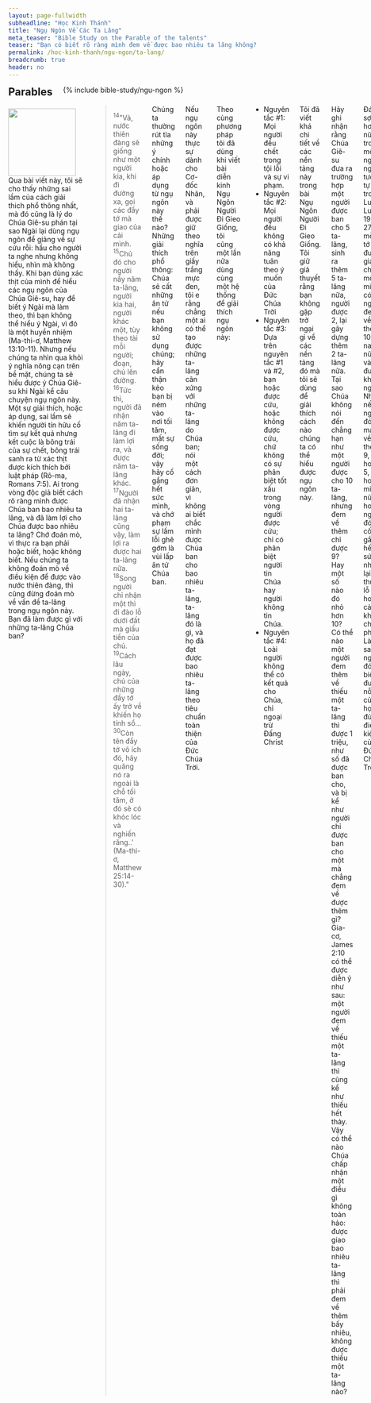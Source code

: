 ```yaml
---
layout: page-fullwidth
subheadline: "Học Kinh Thánh"
title: "Ngụ Ngôn Về Các Ta Lâng"
meta_teaser: "Bible Study on the Parable of the talents"
teaser: "Bạn có biết rõ ràng mình đem về được bao nhiêu ta lâng không? Bài viết này sẽ giúp bạn làm cách nào đạt được số ta lâng cần thiết (Matthew 25:14-30)."
permalink: /hoc-kinh-thanh/ngu-ngon/ta-lang/
breadcrumb: true
header: no
---
```

<!--more-->
<div class="row">
<div class="bible-index medium-4 medium-push-8 columns">
<h2 style="margin: 0px">Parables</h2>
        {% include bible-study/ngu-ngon %}
</div><!-- /.medium-4.columns -->
<div class="medium-8 medium-pull-4 columns" markdown="1">

<div>
<p>
<img alt src="http://rgb-scale.com/vacsfj336/images/talents.jpg" style="border: 0px none; margin: 7px 15px 0px 0px; max-width: 100%; height: 136px; padding: 0px; float: left;">
Qua bài viết này, tôi sẽ cho thấy những sai lầm của cách giải thich phổ thông nhất, mà đó cũng là lý do Chúa Giê-su phán tại sao Ngài lại dùng ngụ ngôn để giảng về sự cứu rỗi: hầu cho người ta nghe nhưng không hiểu, nhìn mà không thấy. Khi bạn dùng xác thịt của mình để hiểu các ngụ ngôn của Chúa Giê-su, hay để biết ý Ngài mà làm theo, thì bạn không thể hiểu ý Ngài, vì đó là một huyền nhiệm (Ma-thi-ơ, Matthew 13:10-11). Nhưng nếu chúng ta nhìn qua khỏi ý nghĩa nông cạn trên bề mặt, chúng ta sẽ hiểu được ý Chúa Giê-su khi Ngài kể câu chuyện ngụ ngôn này. Một sự giải thích, hoặc áp dụng, sai lầm sẽ khiến người tín hữu cố tìm sự kết quả nhưng kết cuộc là bông trái của sự chết, bông trái sanh ra từ xác thịt được kích thích bởi luật pháp (Rô-ma, Romans 7:5). Ai trong vòng độc giả biết cách rõ ràng mình được Chúa ban bao nhiêu ta lâng, và đã làm lợi cho Chúa được bao nhiêu ta lâng? Chớ đoán mò, vì thực ra bạn phải hoặc biết, hoặc không biết. Nếu chúng ta không đoán mò về điều kiện để được vào nước thiên đàng, thì cũng đừng đoán mò về vấn đề ta-lâng trong ngụ ngôn này. Bạn đã làm được gì với những ta-lâng Chúa ban?
</p>
</div>

> <sup>14</sup>"Vả, nước thiên đàng sẽ giống như một người kia, khi đi đường xa, gọi các đầy tớ mà giao của cải mình. <sup>15</sup>Chủ đó cho người nầy năm ta-lâng, người kia hai, người khác một, tùy theo tài mỗi người; đoạn, chủ lên đường. <sup>16</sup>Tức thì, người đã nhận năm ta-lâng đi làm lợi ra, và được năm ta-lâng khác. <sup>17</sup>Người đã nhận hai ta-lâng cũng vậy, làm lợi ra được hai ta-lâng nữa. <sup>18</sup>Song người chỉ nhận một thì đi đào lỗ dưới đất mà giấu tiền của chủ. <sup>19</sup>Cách lâu ngày, chủ của những đầy tớ ấy trở về khiến họ tính sổ... <sup>30</sup>Còn tên đầy tớ vô ích đó, hãy quăng nó ra ngoài là chỗ tối tăm, ở đó sẽ có khóc lóc và nghiến răng..' (Ma-thi-ơ, Matthew 25:14-30)."

Chúng ta thường rút tỉa những ý chính hoặc áp dụng từ ngụ ngôn này thế nào? Những giải thích phổ thông: Chúa sẽ cất những ân tứ nếu bạn không sử dụng chúng; hãy cẩn thận kẻo bạn bị ném vào nơi tối tăm, mất sự sống đời; vậy hãy cố gắng hết sức mình, và chớ phạm sự lầm lỗi ghê gớm là vùi lấp ân tứ Chúa ban.

Nếu ngụ ngôn này thực sự dành cho Cơ-đốc Nhân, và phải được giữ theo nghĩa trên giấy trắng mực đen, tôi e rằng chẳng một ai có thể tạo được những ta-lâng cân xứng với những ta-lâng do Chúa ban; nói một cách đơn giản, vì không ai biết chắc mình được Chúa ban cho bao nhiêu ta-lâng, ta-lâng đó là gì, và họ đã đạt được bao nhiêu ta-lâng theo tiêu chuẩn toàn thiện của Đức Chúa Trời.

Theo cùng phương pháp tôi đã dùng khi viết bài diễn kinh Ngụ Ngôn Người Đi Gieo Giống, tôi cũng một lần nữa dùng cùng một hệ thống để giải thích ngụ ngôn này:

- Nguyên tắc #1: Mọi người đều chết trong tội lỗi và sự vi phạm.
- Nguyên tắc #2: Mọi người đều không có khả năng tuân theo ý muốn của Đức Chúa Trời
- Nguyên tắc #3: Dựa trên nguyên tắc #1 và #2, bạn hoặc được cứu, hoặc không được cứu, chứ không có sự phân biệt tốt xấu trong vòng người được cứu; chỉ có phân biệt người tin Chúa hay người không tin Chúa.
- Nguyên tắc #4: Loài người không thể có kết quả cho Chúa, chỉ ngoại trừ Đấng Christ

Tôi đã viết khá chi tiết về các nền tảng này trong bài Ngụ Ngôn Người Đi Gieo Giống. Tôi giữ giả thuyết rằng bạn không gặp trở ngại gì về các nền tảng đó mà tôi sẽ dùng để giải thích cách nào chúng ta có thể hiểu được ngụ ngôn này.

Hãy ghi nhận rằng Chúa Giê-su đưa ra trường hợp một người được ban cho 5 ta-lâng, sinh ra thêm 5 ta-lâng nữa, người được 2, lại gây dựng thêm 2 ta-lâng nữa. Tại sao Chúa không nói đến chẳng hạn như một người được cho 10 ta-lâng, nhưng đem về thêm chỉ được 9? Hay một số nào đó nhỏ hơn 10? Có thể nào một người đem thêm về thiếu một ta-lâng thì được 1 triệu, như số đã được ban cho, và bị kể như người chỉ được ban cho một mà chẳng đem về được thêm gì? Gia-cơ, James 2:10 có thể được diễn ý như sau: một người đem về thiếu một ta-lâng thì cũng kể như thiếu hết thảy. Vậy có thể nào Chúa chấp nhận một điều gì không toàn hảo: được giao bao nhiêu ta-lâng thì phải đem về thêm bấy nhiêu, không được thiếu một ta-lâng nào?

Đáng sợ hơn nữa, trong một ngụ ngôn tương tự trong Lu-ca, Luke 19:12-27, mỗi tôi tớ được giao cho một mi-na, có người đem về thêm 10 mi-na nữa và được khen ngợi. Nhưng nếu người đó chỉ mang về thêm 9, hoặc 5, hoặc 1 mi-na nữa, hoặc người đó đã cố gắng hết sức nhưng lại bị thua lỗ vì hoàn cảnh không cho phép? Làm sao người đó biết được nỗ lực của họ hội đủ điều kiện của Đức Chúa Trời?

Bạn là người tốt nhất trong vòng các Cơ-đốc Nhân, bạn giảng trên làn sóng âm thanh và viết nhiều sách vở, bạn có chắc mình sanh lợi cho Chúa theo số lượng ta-lâng mà Ngài ban cho bạn không? Nếu bạn nghĩ mình ra gì, thì tôi bảo đảm với bạn rằng bạn chẳng ra gì đâu (Ga-la-ti, Galatians 6:3). Tôi sẽ dẫn chứng với bạn rằng Đức Chúa Trời chỉ chấp nhận những điều toàn hảo.

<p class="blockquote">"Thế thì các ngươi hãy nên trọn vẹn, như Cha các ngươi ở trên trời là trọn vẹn." (Matthew 5:48)<br />
"Vì người nào giữ trọn luật pháp, mà phạm một điều răn, thì cũng đáng tội như đã phạm hết thảy." (James 2:10)<br />
"Tôi lại rao cho mọi người chịu cắt bì rằng, họ buộc phải vâng giữ trọn cả luật pháp." (Galatians 5:3)<br />
"Hãy truyền cho cả hội chúng Y-sơ-ra-ên rằng: Hãy nên thánh, vì ta Giê-hô-va Đức Chúa Trời các người, vốn là thánh." (Leviticus 19:2)<br />
"Ngươi phải không chỗ trách được trước mặt Giê-hô-va Đức Chúa Trời ngươi." (Deuteronomy 18:13)</p>

Khi Chúa Giê-su phán: Ta ban cho ngươi 5 ta-lâng, hãy đem về thêm 5 nữa, và khi ta ban cho 2, cũng vậy hãy đem về thêm 2. Lời của Đấng đã cất lên thì vũ trụ thành hình không thể bị coi thường. Ngài đã không nói bạn có thể đem về thêm số lượng ít hơn khi được ban cho. Ngài đã không nói khi được ban cho 5, bạn có thể đem về thêm 4.

Vậy thì quí vị, giảng sư và giáo sư, đã đem về cho Chúa bao nhiêu ta-lâng? Trước khi quí vị đóng vai trò dạy dỗ người khác về sự hầu việc Chúa, quí vị đã làm trọn trọng trách mà Đức Chúa Trời đã đòi hỏi từ chính quí vị chưa? Trong vòng các giảng sư mà tôi đã từng nghe, tôi tin rằng chỉ có Billy Graham là một trong thiểu số rất nhỏ có thể tránh không trả lời câu hỏi này, vì ông chẳng hề đóng vai trò người dạy dỗ người khác, hoặc đóng vai trò Chúa Giê-su trong đời sống họ, nhưng ông luôn luôn trung tín hầu việc Chúa trong trách vụ khâm sai, làm một người chỉ dẫn người khác đến với Đấng Christ.

Cho dù tôi có không viết thêm gì nữa, mọi nỗ lực để tìm cách áp dụng cách sai lạc ngụ ngôn này, vào đời sống Cơ-đốc Nhân sẽ chỉ là vô ích; vì theo sự giảng dạy đó, người nghe sẽ không bao giờ biết tình trạng của mình khi Chúa trở lại. Lại nữa không một người nào đang chuẩn bị để vào nước Trời mà không biết rõ tình trạng hợp lệ của quyền công dân mình trong nước ấy.

Chúa Giê-su đã nói nhiều lần nhiều cách, và sứ đồ Phao-lô cũng nhấn mạnh lại trong I Cô-rin-tô 15:50 (I Corinthians 15:50), rằng thịt và huyết không thể nào được hưởng nước Đức Chúa Trời. Để được vào nước Chúa, "người cũ" phải chết đi trước khi được tái sinh; nhưng bằng cách nào? Phao-lô nói rằng người cũ, thân xác hay chết, bám chặt lấy ông như kẻ song sinh dính chặt vào nhau từ lúc còn trong lòng mẹ. Thế mà Cơ-lô-se, Colossians 2:12, Rô-ma, Romans 6:4, và Ga-la-ti, Galatians 3:27 đều tuyên bố rằng chúng ta được kể như đã được đồng chết và chôn cùng Đấng Christ. Chúa tuyên án tử hình cho người tội lỗi, và Chúa đã chịu tử hình thế cho chúng ta.

Thế còn sự đòi hỏi về việc sử dụng ta-lâng? Điều hợp lý chằng phải là Chúa cũng ban cho chúng ta cách nhưng không sao? Hay là bạn quá tự kiêu và nói rằng mình có khả năng sản xuất thêm ta-lâng cho Chúa?

Trong Ma-thi-ơ, Matthew 7:19, Chúa Giê-su phán cây nào không kết quả sẽ bị đốn và quăng vào lửa. Nhưng làm thế nào loài người có thể sanh bông trái của Thánh Linh (Ga-la-ti, Galatians 5:22); ngoại trừ dĩ nhiên bạn nghĩ sanh bông trái có nghĩa là làm một việc gì đó trong danh Đấng Christ? Chúa Giê-su nói sanh bông trái không phải như vậy. Ngài phán chúng ta sanh bông trái khi chúng ta ở trong Ngài, hoặc thuộc về Ngài.

Vậy thì làm sao bạn được "ở trong Đấng Christ?" Bằng cách làm một việc gì đó? Nếu đây là điều bạn tin thì ai đó đã không dạy bạn tin lành chân thật. Bạn có thể nuôi cả ngàn người nghèo đói và giảng tin lành cho vạn người, chưa chắc bạn đã nhờ đó ở trong Chúa (I Cor 13:3). Điều cho bạn vào nước Trời, vào gia đình của Đức Chúa Trời, là khi Chúa coi bạn là người công chính. Vậy thì làm sao bạn trở nên người công chính? Bởi ân điển Chúa và qua đức tin trong Ngài. Kinh Thánh nói hàng ngàn lần (tôi phóng đại lên đấy thôi) rằng chẳng có công việc nào, kể cả sự tuân giữ mọi điều trong sách luật pháp, có thể đem lại sự công bình của Đức Chúa Trời.

Lại một lần nữa, Chúa phán: hãy sanh bông trái, thì chính Ngài sanh bông trái hầu ban cho cách nhưng không cho những kẻ tin danh Ngài. Ta-lâng và bông trái, Chúa Giê-su đem đến và ban cho những kẻ thuộc về Ngài, y như Ngài đã phó chính mình trên thập tự giá làm giá chuộc linh hồn chúng ta, và ban cho cách nhưng không.

Trong Ma-thi-ơ, Matthew 5:48, Chúa Giê-su phán chúng ta phải trở nên người toàn hảo vì Đức Chúa Trời là toàn hảo, rồi Ngài tự mình đổ huyết trên cây thập tự để ban dòng huyết luôn thanh tẩy cách nhưng không cho bất cứ ai kêu đến danh Ngài. Có sự dâng hiến nào, nghi lễ nào, hy sinh nào, khiến bạn trở nên vẹn toàn không?

Vậy nếu bạn không sản xuất được ta-lâng, không kết quả được, không chết con người cũ được, không toàn hảo được, rồi theo những nền tảng tôi đã nêu lên ở trên, bạn cũng không thể làm được điều gì đẹp lòng Chúa. Tôi mong rằng đến đây bạn hiểu Chúa Giê-su muốn ám chỉ điều gì khi Ngài ban ngụ ngôn này: ngoài Ta ra các ngươi chẳng làm chi được. Với người Hê-bơ-rơ, Ngài phán: hãy thay của lễ thiêu bằng chính ta, với người ngoại Ngài phán: Hãy đến cùng Ta. Rồi các ngươi sẽ được ta-lâng, ta-lâng chẳng đến từ con người khốn khổ, nhưng đến từ Đấng Sáng Tạo nên trời đất muôn vật. Và chẳng phải chỉ thêm một ta-lâng, mà tất cả những gì Đức Chúa Trời sẽ ban cùng với Con Một của Ngài, Đấng mà Ngài đã ban từ lòng thương xót.

Bạn đừng tìm cách hiểu ngụ ngôn này bởi tự nó mà thôi, nhưng đặt nó trong bối cảnh của những chân lý nền tảng khác hầu bạn đừng đi đến một kết luận sai lầm và nghi ngờ sự đầy trọn của Thập Tự Giá của Đấng Christ. Đức Chúa Trời chẳng chấp nhận điều gì thấp kém hơn Công Việc làm bởi Đấng duy nhất đẹp lòng Ngài mọi đàng: Giê-su Christ Thượng Đế Toàn Năng. Công việc của bạn? Ta-lâng của bạn? Chỉ là tấm áo nhớp. Tiên tri Ê-sai cũng nói vậy về những việc đến từ xác thịt mà bạn tưởng là công bình (Ê-sai, Isaiah 64:4). Bạn hãy cẩn thận, vì Chúa chỉ nhận ta-lâng đến từ Ngài mà thôi. Khi Ngài nói "hãy đem ta lâng về cho Ta," Ngài muốn chúng ta hiểu rằng: chỉ hãy tin Ta thì được mọi sự.

{% include bible-study/bible-study-footer %}
</div><!-- /.medium-8.columns -->
</div><!-- /.row -->
